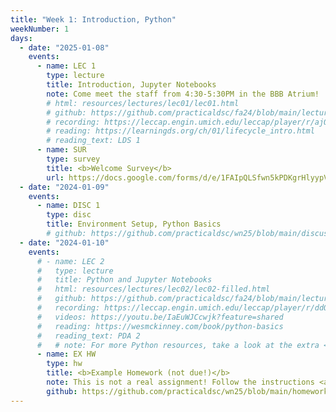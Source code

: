 ```yaml
---
title: "Week 1: Introduction, Python"
weekNumber: 1
days:
  - date: "2025-01-08"
    events:
      - name: LEC 1
        type: lecture
        title: Introduction, Jupyter Notebooks
        note: Come meet the staff from 4:30-5:30PM in the BBB Atrium!
        # html: resources/lectures/lec01/lec01.html
        # github: https://github.com/practicaldsc/fa24/blob/main/lectures/lec01/
        # recording: https://leccap.engin.umich.edu/leccap/player/r/ajQs9f
        # reading: https://learningds.org/ch/01/lifecycle_intro.html
        # reading_text: LDS 1
      - name: SUR
        type: survey
        title: <b>Welcome Survey</b>
        url: https://docs.google.com/forms/d/e/1FAIpQLSfwn5kPDKgrHlyypVlp0hl2WyTVifBnQ1OO_g9U56FlrFE6aQ/viewform
  - date: "2024-01-09"
    events:
      - name: DISC 1
        type: disc
        title: Environment Setup, Python Basics
        # github: https://github.com/practicaldsc/wn25/blob/main/discussions/disc01/
  - date: "2024-01-10"
    events:
      # - name: LEC 2
      #   type: lecture
      #   title: Python and Jupyter Notebooks
      #   html: resources/lectures/lec02/lec02-filled.html
      #   github: https://github.com/practicaldsc/fa24/blob/main/lectures/lec02/
      #   recording: https://leccap.engin.umich.edu/leccap/player/r/ddOyP8
      #   videos: https://youtu.be/IaEuWJCcwjk?feature=shared
      #   reading: https://wesmckinney.com/book/python-basics
      #   reading_text: PDA 2
      #   # note: For more Python resources, take a look at the extra <a href="resources#Readings">Readings</a> on the Resources tab of the course website!
      - name: EX HW
        type: hw
        title: <b>Example Homework (not due!)</b>
        note: This is not a real assignment! Follow the instructions <a href="env-setup"><b>here</b></a> to set up your programming environment.
        github: https://github.com/practicaldsc/wn25/blob/main/homeworks/example-hw/example-hw.ipynb
---
```

